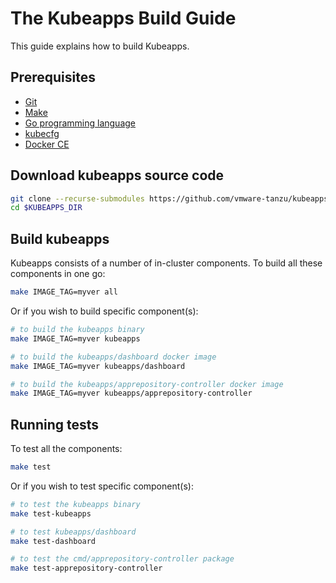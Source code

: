 # The Kubeapps Build Guide

This guide explains how to build Kubeapps.

## Prerequisites

- [Git](https://git-scm.com/)
- [Make](https://www.gnu.org/software/make/)
- [Go programming language](https://golang.org/)
- [kubecfg](https://github.com/ksonnet/kubecfg)
- [Docker CE](https://www.docker.com/community-edition)

## Download kubeapps source code

```bash
git clone --recurse-submodules https://github.com/vmware-tanzu/kubeapps $KUBEAPPS_DIR
cd $KUBEAPPS_DIR
```

## Build kubeapps

Kubeapps consists of a number of in-cluster components. To build all these components in one go:

```bash
make IMAGE_TAG=myver all
```

Or if you wish to build specific component(s):

```bash
# to build the kubeapps binary
make IMAGE_TAG=myver kubeapps

# to build the kubeapps/dashboard docker image
make IMAGE_TAG=myver kubeapps/dashboard

# to build the kubeapps/apprepository-controller docker image
make IMAGE_TAG=myver kubeapps/apprepository-controller
```

## Running tests

To test all the components:

```bash
make test
```

Or if you wish to test specific component(s):

```bash
# to test the kubeapps binary
make test-kubeapps

# to test kubeapps/dashboard
make test-dashboard

# to test the cmd/apprepository-controller package
make test-apprepository-controller
```
